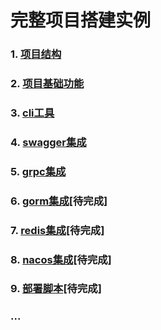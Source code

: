 # 完整项目搭建实例

### 1. [项目结构](structure.md)
### 2. [项目基础功能](base.md)
### 3. [cli工具](cli.md)
### 4. [swagger集成](swagger.md)
### 5. [grpc集成](grpc.md)
### 6. [gorm集成]()[待完成]
### 7. [redis集成]()[待完成]
### 8. [nacos集成]()[待完成]
### 9. [部署脚本]()[待完成]
### ...